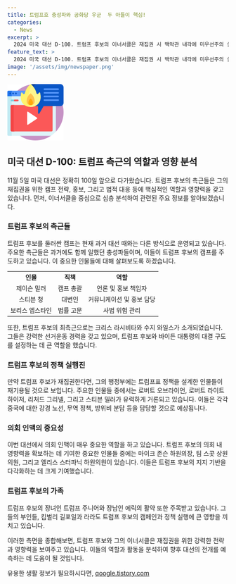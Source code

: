 ```yaml
---
title: 트럼프호 충성파와 공화당 우군  두 아들이 핵심!
categories:
  - News
excerpt: >
  2024 미국 대선 D-100. 트럼프 후보의 이너서클은 재집권 시 백악관 내각에 미우선주의 실행자들이 돌아올 것으로 전망됩니다. 공화당이 의회를 장악하며 국내정책과 선거전략에 영향을 미칠 것으로 보입니다. 트럼프 후보의 최측근들은 과거 대선 때부터 충성을 다하는 인사들로 구성되어 있으며, 트럼프 주변의 이모저모를 이해하는 것이 중요합니다. 또한, 트럼프 후보의 가족들도 향후 정치에서 중요한 역할을 할 것으로 보입니다.
feature_text: >
  2024 미국 대선 D-100. 트럼프 후보의 이너서클은 재집권 시 백악관 내각에 미우선주의 실행자들이 돌아올 것으로 전망됩니다. 공화당이 의회를 장악하며 국내정책과 선거전략에 영향을 미칠 것으로 보입니다. 트럼프 후보의 최측근들은 과거 대선 때부터 충성을 다하는 인사들로 구성되어 있으며, 트럼프 주변의 이모저모를 이해하는 것이 중요합니다. 또한, 트럼프 후보의 가족들도 향후 정치에서 중요한 역할을 할 것으로 보입니다.
image: '/assets/img/newspaper.png'
---
```


<p><img src="/assets/img/news.png" alt="rentncar 속보" /></p>

<h2 data-ke-size="size26">미국 대선 D-100: 트럼프 측근의 역할과 영향 분석</h2>

<p data-ke-size="size16">11월 5일 미국 대선은 정확히 100일 앞으로 다가왔습니다. 트럼프 후보의 측근들은 그의 재집권을 위한 캠프 전략, 홍보, 그리고 법적 대응 등에 핵심적인 역할과 영향력을 갖고 있습니다. 먼저, 이너서클을 중심으로 심층 분석하여 관련된 주요 정보를 알아보겠습니다.</p>

<h3 data-ke-size="size24">트럼프 후보의 측근들</h3>

<p data-ke-size="size16">트럼프 후보를 둘러싼 캠프는 현재 과거 대선 때와는 다른 방식으로 운영되고 있습니다. 주요한 측근들은 과거에도 함께 일했던 충성파들이며, 이들이 트럼프 후보의 캠프를 주도하고 있습니다. 이 중요한 인물들에 대해 살펴보도록 하겠습니다.</p>

<table>
  <tr>
    <td style="text-align: center; height: 17px;"><b>인물</b></td>
    <td style="text-align: center; height: 17px;"><b>직책</b></td>
    <td style="text-align: center; height: 17px;"><b>역할</b></td>
  </tr>
  <tr>
    <td style="text-align: center; height: 17px;">제이슨 밀러</td>
    <td style="text-align: center; height: 17px;">캠프 총괄</td>
    <td style="text-align: center; height: 17px;">언론 및 홍보 책임자</td>
  </tr>
  <tr>
    <td style="text-align: center; height: 17px;">스티븐 청</td>
    <td style="text-align: center; height: 17px;">대변인</td>
    <td style="text-align: center; height: 17px;">커뮤니케이션 및 홍보 담당</td>
  </tr>
  <tr>
    <td style="text-align: center; height: 17px;">보리스 엡스타인</td>
    <td style="text-align: center; height: 17px;">법률 고문</td>
    <td style="text-align: center; height: 17px;">사법 위험 관리</td>
  </tr>
</table>

<p data-ke-size="size16">또한, 트럼프 후보의 최측근으로는 크리스 라시비타와 수지 와일스가 소개되었습니다. 그들은 강력한 선거운동 경력을 갖고 있으며, 트럼프 후보와 바이든 대통령의 대결 구도를 설정하는 데 큰 역할을 했습니다.</p>

<h3 data-ke-size="size24">트럼프 후보의 정책 실행진</h3>

<p data-ke-size="size16">만약 트럼프 후보가 재집권한다면, 그의 행정부에는 트럼프표 정책을 설계한 인물들이 재기용될 것으로 보입니다. 주요한 인물들 중에서는 로버트 오브라이언, 로버트 라이트하이저, 리처드 그리넬, 그리고 스티븐 밀러가 유력하게 거론되고 있습니다. 이들은 각각 중국에 대한 강경 노선, 무역 정책, 방위비 분담 등을 담당할 것으로 예상됩니다.</p>

<h3 data-ke-size="size24">의회 인맥의 중요성</h3>

<p data-ke-size="size16">이번 대선에서 의회 인맥이 매우 중요한 역할을 하고 있습니다. 트럼프 후보의 의회 내 영향력을 확보하는 데 기여한 중요한 인물들 중에는 마이크 존슨 하원의장, 팀 스콧 상원의원, 그리고 엘리스 스터파닉 하원의원이 있습니다. 이들은 트럼프 후보의 지지 기반을 다각화하는 데 크게 기여했습니다.</p>

<h3 data-ke-size="size24">트럼프 후보의 가족</h3>

<p data-ke-size="size16">트럼프 후보의 장녀인 트럼프 주니어와 장남인 에릭의 활약 또한 주목받고 있습니다. 그들의 부인들, 킴벌리 길포일과 라라도 트럼프 후보의 캠페인과 정책 실행에 큰 영향을 끼치고 있습니다.</p>

<p data-ke-size="size16">이러한 측면을 종합해보면, 트럼프 후보와 그의 이너서클은 재집권을 위한 강력한 전략과 영향력을 보여주고 있습니다. 이들의 역할과 활동을 분석하여 향후 대선의 전개를 예측하는 데 도움이 될 것입니다. </p>
유용한 생활 정보가 필요하시다면, <a href="https://qoogle.tistory.com" rel="dofollow">qoogle.tistory.com</a>


